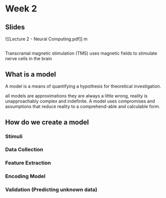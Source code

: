 # Week 2

## Slides

![[Lecture 2 - Neural Computing.pdf]]
m
##

Transcranial magnetic stimulation (TMS)
uses magnetic fields to stimulate nerve cells in the brain

## What is a model

A model is a means of quantifying a hypothesis for theoretical investigation.

all models are approximations they are always a little wrong, reality is unapproachably complex and indefinite. A model uses compromises and assumptions that reduce reality to a comprehend-able and calculable form.

## How do we create a model

### Stimuli

### Data Collection

### Feature Extraction

### Encoding Model

### Validation (Predicting unknown data)

